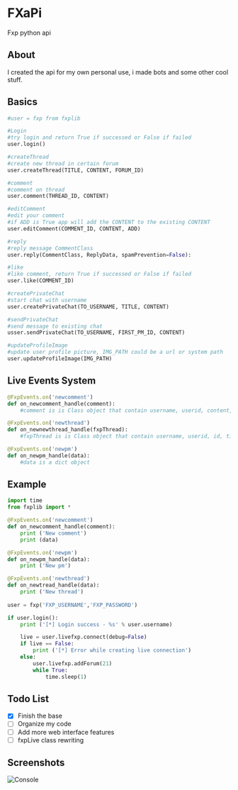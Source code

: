 # FXaPi
Fxp python api

## About
I created the api for my own personal use, i made bots and some other cool stuff.

## Basics
```python
#user = fxp from fxplib
```

```python
#Login
#try login and return True if successed or False if failed
user.login()
```

```python
#createThread
#create new thread in certain forum
user.createThread(TITLE, CONTENT, FORUM_ID)
```

```python
#comment
#comment on thread
user.comment(THREAD_ID, CONTENT)

#editComment
#edit your comment
#if ADD is True app will add the CONTENT to the existing CONTENT
user.editComment(COMMENT_ID, CONTENT, ADD)

#reply
#reply message CommentClass
user.reply(CommentClass, ReplyData, spamPrevention=False):
```

```python
#like
#like comment, return True if successed or False if failed
user.like(COMMENT_ID)
```

```python
#createPrivateChat
#start chat with username
user.createPrivateChat(TO_USERNAME, TITLE, CONTENT)

#sendPrivateChat
#send message to existing chat
usser.sendPrivateChat(TO_USERNAME, FIRST_PM_ID, CONTENT)
```

```python
#updateProfileImage
#update user profile picture, IMG_PATH could be a url or system path
user.updateProfileImage(IMG_PATH)
```

## Live Events System
```python
@FxpEvents.on('newcomment')
def on_newcomment_handle(comment):
	#comment is is Class object that contain username, userid, content, threaid, threadtitle, id 
```

```python
@FxpEvents.on('newthread')
def on_newnewthread_handle(fxpThread):
	#fxpThread is is Class object that contain username, userid, id, title, content, prefix
```

```python
@FxpEvents.on('newpm')
def on_newpm_handle(data):
	#data is a dict object
```

## Example
```python
import time
from fxplib import *

@FxpEvents.on('newcomment')
def on_newcomment_handle(comment):
	print ('New comment')
	print (data)

@FxpEvents.on('newpm')
def on_newpm_handle(data):
	print ('New pm')

@FxpEvents.on('newthread')
def on_newtread_handle(data):
	print ('New thread')
	
user = fxp('FXP_USERNAME','FXPֹֹֹ_PASSWORD')

if user.login():
	print ('[*] Login success - %s' % user.username)

	live = user.livefxp.connect(debug=False)
	if live == False:
		print ('[*] Error while creating live connection')
	else:
		user.livefxp.addForum(21)
		while True:
			time.sleep(1)
```

## Todo List
- [x] Finish the base
- [ ] Organize my code
- [ ] Add more web interface features
- [ ] fxpLive class rewriting

## Screenshots
![Console](https://image.prntscr.com/image/_ZhGSXDmTPquViv0wQOgUA.png)